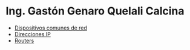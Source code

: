 
# Ing. Gastón Genaro Quelali Calcina

- [Dispositivos comunes de red](./dispositivos-red)
- [Direcciones IP](./direcciones-ip)
- [Routers](./routers)


